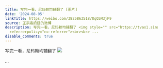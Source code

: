```yaml
---
title: 写完一看，尼玛赖均辅翻了 [图片]
date: '2024-08-05'
linkTitle: https://weibo.com/3825863518/OqQ5M3jP9
source: 正宗毒奶菇的微博
description: 写完一看，尼玛赖均辅翻了 <img style="" src="https://tvax1.sinaimg.cn/large/e40a0b5egy1hsctrrb5tsj20hm07sado.jpg"
  referrerpolicy="no-referrer"><br><br> ...
disable_comments: true
---
```

写完一看，尼玛赖均辅翻了 <img style="" src="https://tvax1.sinaimg.cn/large/e40a0b5egy1hsctrrb5tsj20hm07sado.jpg" referrerpolicy="no-referrer"><br><br> ...